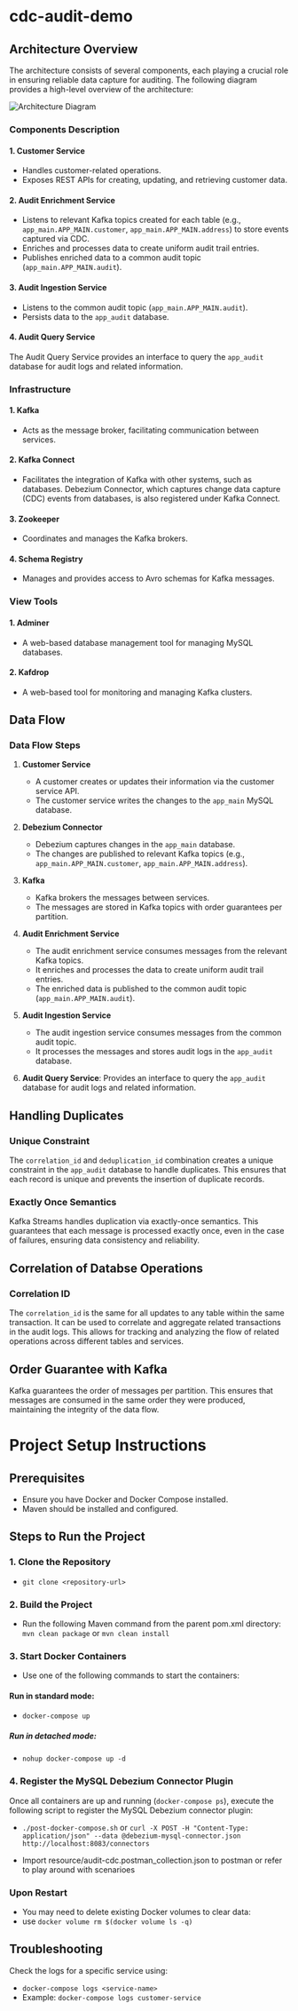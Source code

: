 # cdc-audit-demo

## Architecture Overview

The architecture consists of several components, each playing a crucial role in ensuring reliable data capture for auditing. The following diagram provides a high-level overview of the architecture:

![Architecture Diagram](resources/architectureDiagram.png)

### Components Description

#### 1. Customer Service

- Handles customer-related operations.
- Exposes REST APIs for creating, updating, and retrieving customer data.

#### 2. Audit Enrichment Service

- Listens to relevant Kafka topics created for each table (e.g., `app_main.APP_MAIN.customer`, `app_main.APP_MAIN.address`) to store events captured via CDC.
- Enriches and processes data to create uniform audit trail entries.
- Publishes enriched data to a common audit topic (`app_main.APP_MAIN.audit`).

#### 3. Audit Ingestion Service

- Listens to the common audit topic (`app_main.APP_MAIN.audit`).
- Persists data to the `app_audit` database.

#### 4. Audit Query Service
The Audit Query Service provides an interface to query the `app_audit` database for audit logs and related information.

### Infrastructure

#### 1. Kafka
- Acts as the message broker, facilitating communication between services.

#### 2. Kafka Connect
- Facilitates the integration of Kafka with other systems, such as databases. Debezium Connector, which captures change data capture (CDC) events from databases, is also registered under Kafka Connect.

#### 3. Zookeeper
- Coordinates and manages the Kafka brokers.

#### 4. Schema Registry
- Manages and provides access to Avro schemas for Kafka messages.

### View Tools

#### 1. Adminer
- A web-based database management tool for managing MySQL databases.

#### 2. Kafdrop
- A web-based tool for monitoring and managing Kafka clusters.

## Data Flow

### Data Flow Steps

1. **Customer Service**
   - A customer creates or updates their information via the customer service API.
   - The customer service writes the changes to the `app_main` MySQL database.

2. **Debezium Connector**
   - Debezium captures changes in the `app_main` database.
   - The changes are published to relevant Kafka topics (e.g., `app_main.APP_MAIN.customer`, `app_main.APP_MAIN.address`).

3. **Kafka**
   - Kafka brokers the messages between services.
   - The messages are stored in Kafka topics with order guarantees per partition.

4. **Audit Enrichment Service**
   - The audit enrichment service consumes messages from the relevant Kafka topics.
   - It enriches and processes the data to create uniform audit trail entries.
   - The enriched data is published to the common audit topic (`app_main.APP_MAIN.audit`).

5. **Audit Ingestion Service**
   - The audit ingestion service consumes messages from the common audit topic.
   - It processes the messages and stores audit logs in the `app_audit` database.

6. **Audit Query Service**: Provides an interface to query the `app_audit` database for audit logs and related information.

## Handling Duplicates

### Unique Constraint
The `correlation_id` and `deduplication_id` combination creates a unique constraint in the `app_audit` database to handle duplicates. This ensures that each record is unique and prevents the insertion of duplicate records.

### Exactly Once Semantics
Kafka Streams handles duplication via exactly-once semantics. This guarantees that each message is processed exactly once, even in the case of failures, ensuring data consistency and reliability.

## Correlation of Databse Operations

### Correlation ID
The `correlation_id` is the same for all updates to any table within the same transaction. It can be used to correlate and aggregate related transactions in the audit logs. This allows for tracking and analyzing the flow of related operations across different tables and services.

## Order Guarantee with Kafka

Kafka guarantees the order of messages per partition. This ensures that messages are consumed in the same order they were produced, maintaining the integrity of the data flow.


# Project Setup Instructions
## Prerequisites
- Ensure you have Docker and Docker Compose installed.
- Maven should be installed and configured.

## Steps to Run the Project

### 1. Clone the Repository

- `git clone <repository-url>`

### 2. Build the Project
- Run the following Maven command from the parent pom.xml directory: `mvn clean package` or `mvn clean install`

### 3. Start Docker Containers
- Use one of the following commands to start the containers:

#### Run in standard mode:
- `docker-compose up`

##### Run in detached mode:
- `nohup docker-compose up -d`

### 4. Register the MySQL Debezium Connector Plugin
Once all containers are up and running (`docker-compose ps`), execute the following script to register the MySQL Debezium connector plugin:

- `./post-docker-compose.sh` or `curl -X POST -H "Content-Type: application/json" --data @debezium-mysql-connector.json http://localhost:8083/connectors`

- Import resource/audit-cdc.postman_collection.json to postman or refer to play around with scenarioes


### Upon Restart
- You may need to delete existing Docker volumes to clear data:
- use `docker volume rm $(docker volume ls -q)`

## Troubleshooting
Check the logs for a specific service using:

- `docker-compose logs <service-name>`
- Example: `docker-compose logs customer-service`

